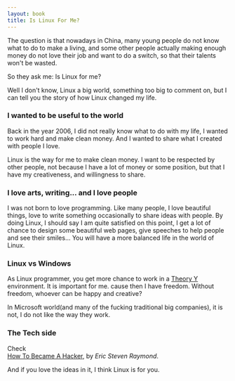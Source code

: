 ```yaml
---
layout: book
title: Is Linux For Me?
---
```

The question is that nowadays in China, many young people do not know
what to do to make a living, and some other people actually making enough money do not
love their job and want to do a switch, so that their talents won't be wasted.  

So they ask me: Is Linux for me?

Well I don't know, Linux a big world, something too big to comment on, but I
can tell you the story of how Linux changed my life.

### I wanted to be useful to the world 
Back in the year 2006, I did not really know what to do with my life, I
wanted to work hard and make clean money. And I wanted to share what I created
with people I love. 

Linux is the way for me to make clean money. I want to be respected by other
people, not because I have a lot of money or some position, but that I have my
creativeness, and willingness to share. 

### I love arts, writing... and I love people
I was not born to love programming. Like many people, I love beautiful things,
love to write something occasionally to share ideas with people. By doing Linux,
I should say I am quite satisfied on this point, I get a lot of chance to
design some beautiful web pages, give speeches to help people and see their
smiles... You will have a more balanced life in the world of Linux.

### Linux vs Windows

As Linux programmer, you get more chance to work in a
[Theory Y](http://en.wikipedia.org/wiki/Theory_X_and_theory_Y) environment. It is important for me.
cause then I have freedom. Without freedom, whoever can be happy and creative?  

In Microsoft world(and many of the fucking traditional big companies), it is
not, I do not like the way they work.

### The Tech side

Check  
[How To Became A Hacker](http://www.catb.org/~esr/faqs/hacker-howto.html),
by _Eric Steven Raymond_.

And if you love the ideas in it, I think Linux is for you.

